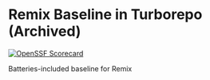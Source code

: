# Remix Baseline in Turborepo (Archived)
[![OpenSSF Scorecard](https://api.scorecard.dev/projects/github.com/grendel-consulting/remix-baseline/badge)](https://scorecard.dev/viewer/?uri=github.com/grendel-consulting/remix-baseline)

Batteries-included baseline for Remix

